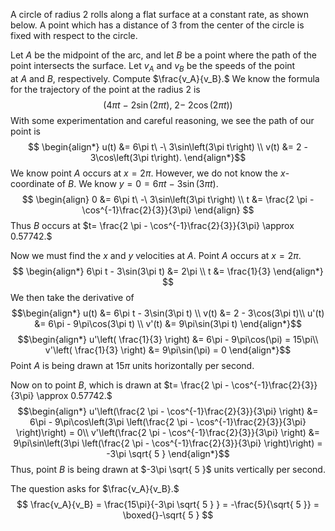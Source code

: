 A circle of radius 2 rolls along a flat surface at a constant rate, as shown below. A point which has a distance of 3 from the center of the circle is fixed with respect to the circle.  
  
Let $A$ be the midpoint of the arc, and let $B$ be a point where the path of the point intersects the surface. Let $v_A$ and $v_B$ be the speeds of the point at $A$ and $B,$ respectively. Compute $\frac{v_A}{v_B}.$
We know the formula for the trajectory of the point at the radius $2$ is $$\left(4\pi t\ -\ 2\sin\left(2\pi t\right),\ 2-\ 2\cos\left(2\pi t\right)\right)$$
With some experimentation and careful reasoning, we see the path of our point is $$
\begin{align*}
u(t) &= 6\pi t\ -\ 3\sin\left(3\pi t\right) \\ 
v(t) &= 2 - 3\cos\left(3\pi t\right).
\end{align*}$$
We know point $A$ occurs at $x=2\pi$. However, we do not know the $x$-coordinate of $B$. We know $y = 0 = 6\pi t\ -\ 3\sin\left(3\pi t\right)$.
$$
\begin{align}
0 &= 6\pi t\ -\ 3\sin\left(3\pi t\right) \\
t &= \frac{2 \pi - \cos^{-1}\frac{2}{3}}{3\pi}
\end{align}
$$
Thus $B$ occurs at $t= \frac{2 \pi - \cos^{-1}\frac{2}{3}}{3\pi} \approx 0.57742.$ 


Now we must find the $x$ and $y$ velocities at $A$. Point $A$ occurs at $x=2\pi$.
$$
\begin{align*}
6\pi t - 3\sin(3\pi t) &= 2\pi \\
t &= \frac{1}{3}
\end{align*}
$$
We then take the derivative of 
$$\begin{align*}
u(t) &= 6\pi t - 3\sin(3\pi t) \\ 
v(t) &= 2 - 3\cos(3\pi t)\\
u'(t) &= 6\pi - 9\pi\cos(3\pi t) \\ 
v'(t) &= 9\pi\sin(3\pi t)
\end{align*}$$
$$\begin{align*}
u'\left( \frac{1}{3} \right) &= 6\pi - 9\pi\cos(\pi) = 15\pi\\ 
v'\left( \frac{1}{3} \right) &= 9\pi\sin(\pi) = 0
\end{align*}$$
Point $A$ is being drawn at $15\pi$ units horizontally per second.

Now on to point $B$, which is drawn at $t= \frac{2 \pi - \cos^{-1}\frac{2}{3}}{3\pi} \approx 0.57742.$ 
$$\begin{align*}
u'\left(\frac{2 \pi - \cos^{-1}\frac{2}{3}}{3\pi} \right) &= 6\pi - 9\pi\cos\left(3\pi \left(\frac{2 \pi - \cos^{-1}\frac{2}{3}}{3\pi} \right)\right) = 0\\ 
v'\left(\frac{2 \pi - \cos^{-1}\frac{2}{3}}{3\pi} \right) &= 9\pi\sin\left(3\pi \left(\frac{2 \pi - \cos^{-1}\frac{2}{3}}{3\pi} \right)\right) = -3\pi \sqrt{ 5 }
\end{align*}$$
Thus, point $B$ is being drawn at $-3\pi \sqrt{ 5 }$ units vertically per second.


The question asks for $\frac{v_A}{v_B}.$
$$
\frac{v_A}{v_B} = \frac{15\pi}{-3\pi \sqrt{ 5 } } = -\frac{5}{\sqrt{ 5 }} = \boxed{}-\sqrt{ 5 }
$$